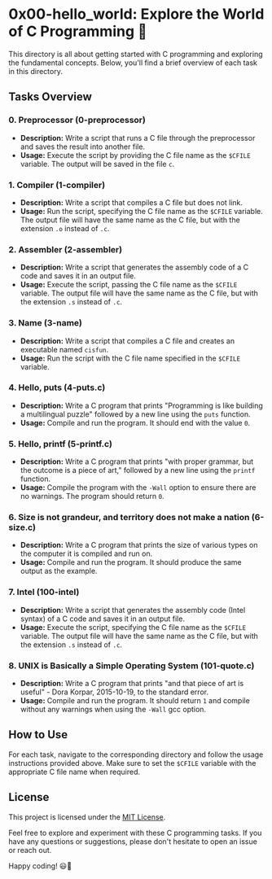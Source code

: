 # 0x00-hello_world: Explore the World of C Programming 🌟

This directory is all about getting started with C programming and exploring the fundamental concepts. Below, you'll find a brief overview of each task in this directory.

## Tasks Overview

### 0. Preprocessor (0-preprocessor)

- **Description:** Write a script that runs a C file through the preprocessor and saves the result into another file.
- **Usage:** Execute the script by providing the C file name as the `$CFILE` variable. The output will be saved in the file `c`.

### 1. Compiler (1-compiler)

- **Description:** Write a script that compiles a C file but does not link.
- **Usage:** Run the script, specifying the C file name as the `$CFILE` variable. The output file will have the same name as the C file, but with the extension `.o` instead of `.c`.

### 2. Assembler (2-assembler)

- **Description:** Write a script that generates the assembly code of a C code and saves it in an output file.
- **Usage:** Execute the script, passing the C file name as the `$CFILE` variable. The output file will have the same name as the C file, but with the extension `.s` instead of `.c`.

### 3. Name (3-name)

- **Description:** Write a script that compiles a C file and creates an executable named `cisfun`.
- **Usage:** Run the script with the C file name specified in the `$CFILE` variable.

### 4. Hello, puts (4-puts.c)

- **Description:** Write a C program that prints "Programming is like building a multilingual puzzle" followed by a new line using the `puts` function.
- **Usage:** Compile and run the program. It should end with the value `0`.

### 5. Hello, printf (5-printf.c)

- **Description:** Write a C program that prints "with proper grammar, but the outcome is a piece of art," followed by a new line using the `printf` function.
- **Usage:** Compile the program with the `-Wall` option to ensure there are no warnings. The program should return `0`.

### 6. Size is not grandeur, and territory does not make a nation (6-size.c)

- **Description:** Write a C program that prints the size of various types on the computer it is compiled and run on.
- **Usage:** Compile and run the program. It should produce the same output as the example.

### 7. Intel (100-intel)

- **Description:** Write a script that generates the assembly code (Intel syntax) of a C code and saves it in an output file.
- **Usage:** Execute the script, specifying the C file name as the `$CFILE` variable. The output file will have the same name as the C file, but with the extension `.s` instead of `.c`.

### 8. UNIX is Basically a Simple Operating System (101-quote.c)

- **Description:** Write a C program that prints "and that piece of art is useful" - Dora Korpar, 2015-10-19, to the standard error.
- **Usage:** Compile and run the program. It should return `1` and compile without any warnings when using the `-Wall` gcc option.

## How to Use

For each task, navigate to the corresponding directory and follow the usage instructions provided above. Make sure to set the `$CFILE` variable with the appropriate C file name when required.

## License

This project is licensed under the [MIT License](LICENSE).

Feel free to explore and experiment with these C programming tasks. If you have any questions or suggestions, please don't hesitate to open an issue or reach out.

Happy coding! 😃🚀
